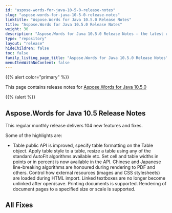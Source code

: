 ```yaml
---
id: "aspose-words-for-java-10-5-0-release-notes"
slug: "aspose-words-for-java-10-5-0-release-notes"
linktitle: "Aspose.Words for Java 10.5.0 Release Notes"
title: "Aspose.Words for Java 10.5.0 Release Notes"
weight: 30
description: "Aspose.Words for Java 10.5.0 Release Notes – the latest updates and fixes."
type: "repository"
layout: "release"
hideChildren: false
toc: false
family_listing_page_title: "Aspose.Words for Java 10.5.0 Release Notes"
menuItemWithNoContent: false
---
```


{{% alert color="primary" %}}

This page contains release notes for [Aspose.Words for Java 10.5.0](https://releases.aspose.com/words/java/)

{{% /alert %}}

## Aspose.Words for Java 10.5 Release Notes

This regular monthly release delivers 104 new features and fixes.

Some of the highlights are:

- Table public API is improved, specify table formatting on the Table object.
  Apply table style to a table, resize a table using any of the standard AutoFit algorithms available etc.
  Set cell and table widths in points or in percent is now available in the API.
  Chinese and Japanese line-breaking algorithms are honoured during rendering to PDF and others.
  Control how external resources (images and CSS stylesheets) are loaded during HTML import.
  Linked textboxes are no longer become unlinked after open/save.
  Printing documents is supported.
  Rendering of document pages to a specified size or scale is supported.
## All Fixes

